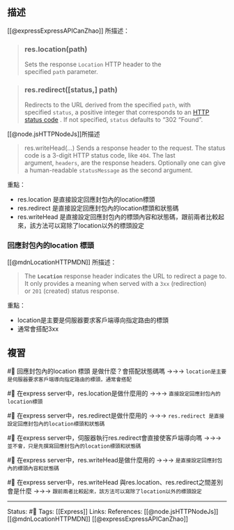 ## 描述

 [[@expressExpressAPICanZhao]] 所描述：
 
> ### res.location(path)
> Sets the response `Location` HTTP header to the specified `path` parameter.



> ### res.redirect([status,] path)
> Redirects to the URL derived from the specified `path`, with specified `status`, a positive integer that corresponds to an [HTTP status code](http://www.w3.org/Protocols/rfc2616/rfc2616-sec10.html) . If not specified, `status` defaults to “302 “Found”.


[[@node.jsHTTPNodeJs]]所描述
> res.writeHead(...)
> Sends a response header to the request. The status code is a 3-digit HTTP status code, like `404`. The last argument, `headers`, are the response headers. Optionally one can give a human-readable `statusMessage` as the second argument.

重點：
- res.location 是直接設定回應封包內的location標頭
- res.redirect 是直接設定回應封包內的location標頭和狀態碼
- res.writeHead 是直接設定回應封包內的標頭內容和狀態碼，跟前兩者比較起來，該方法可以寫除了location以外的標頭設定

### 回應封包內的location 標頭
[[@mdnLocationHTTPMDN]] 所描述：
> The **`Location`** response header indicates the URL to redirect a page to. It only provides a meaning when served with a `3xx` (redirection) or `201` (created) status response.

重點：
- location是主要是伺服器要求客戶端導向指定路由的標頭
- 通常會搭配3xx

## 複習
#🧠 回應封包內的location 標頭 是做什麼？會搭配狀態碼嗎 ->->-> `location是主要是伺服器要求客戶端導向指定路由的標頭，通常會搭配`
<!--SR:!2022-10-15,66,250-->

#🧠  在express server中，res.location是做什麼用的 ->->-> `直接設定回應封包內的location標頭`
<!--SR:!2022-09-16,45,250-->

#🧠 在express server中，res.redirect是做什麼用的 ->->-> `res.redirect 是直接設定回應封包內的location標頭和狀態碼`
<!--SR:!2022-10-01,55,250-->

#🧠 在express server中，伺服器執行res.redirect會直接使客戶端導向嗎 ->->-> `並不會，只是先撰寫回應封包內的location標頭和狀態碼`
<!--SR:!2022-10-18,68,250-->

#🧠 在express server中，res.writeHead是做什麼用的 ->->-> `是直接設定回應封包內的標頭內容和狀態碼`
<!--SR:!2022-09-19,48,250-->
#🧠 在express server中，res.writeHead 與res.location、res.redirect之間差別會是什麼 ->->-> `跟前兩者比較起來，該方法可以寫除了location以外的標頭設定`
<!--SR:!2022-10-25,72,250-->

---
Status: #🧠 
Tags:
[[Express]]
Links:
References:
[[@node.jsHTTPNodeJs]]
[[@mdnLocationHTTPMDN]]
[[@expressExpressAPICanZhao]]